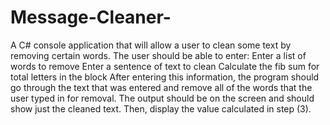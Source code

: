 # Message-Cleaner-
A C# console application that will allow a user to clean some text by removing certain words. The user should be able to enter:
Enter a list of words to remove
Enter a sentence of text to clean
Calculate the fib sum for total letters in the block
After entering this information, the program should go through the text that was entered and remove all of the words that the user typed in for removal. The output should be on the screen and should show just the cleaned text. Then, display the value calculated in step (3).
